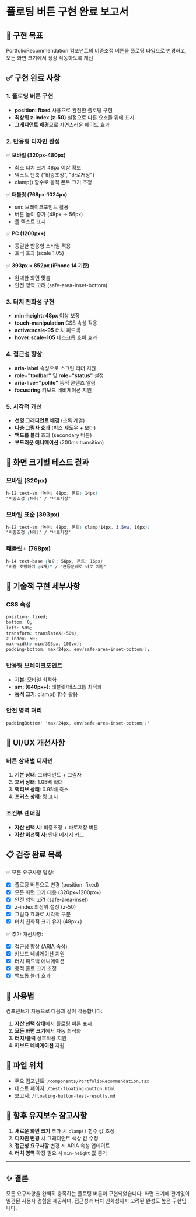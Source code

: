 # 플로팅 버튼 구현 완료 보고서

## 🎯 구현 목표
PortfolioRecommendation 컴포넌트의 비중조정 버튼을 플로팅 타입으로 변경하고, 모든 화면 크기에서 정상 작동하도록 개선

## ✅ 구현 완료 사항

### 1. 플로팅 버튼 구현
- **position: fixed** 사용으로 완전한 플로팅 구현
- **최상위 z-index (z-50)** 설정으로 다른 요소들 위에 표시
- **그래디언트 배경**으로 자연스러운 페이드 효과

### 2. 반응형 디자인 완성
✅ **모바일 (320px-480px)**
- 최소 터치 크기 48px 이상 확보
- 텍스트 단축 ("비중조정", "바로저장")
- clamp() 함수로 동적 폰트 크기 조정

✅ **태블릿 (768px-1024px)**  
- sm: 브레이크포인트 활용
- 버튼 높이 증가 (48px → 56px)
- 풀 텍스트 표시

✅ **PC (1200px+)**
- 동일한 반응형 스타일 적용
- 호버 효과 (scale 1.05)

✅ **393px × 852px (iPhone 14 기준)**
- 완벽한 화면 맞춤
- 안전 영역 고려 (safe-area-inset-bottom)

### 3. 터치 친화성 구현
- **min-height: 48px** 이상 보장
- **touch-manipulation** CSS 속성 적용
- **active:scale-95** 터치 피드백
- **hover:scale-105** 데스크톱 호버 효과

### 4. 접근성 향상
- **aria-label** 속성으로 스크린 리더 지원
- **role="toolbar"** 및 **role="status"** 설정
- **aria-live="polite"** 동적 콘텐츠 알림
- **focus:ring** 키보드 네비게이션 지원

### 5. 시각적 개선
- **선형 그래디언트 배경** (초록 계열)
- **다층 그림자 효과** (박스 섀도우 + 보더)
- **백드롭 블러** 효과 (secondary 버튼)
- **부드러운 애니메이션** (200ms transition)

## 📱 화면 크기별 테스트 결과

### 모바일 (320px)
```css
h-12 text-sm (높이: 48px, 폰트: 14px)
"비중조정 (N개)" / "바로저장"
```

### 모바일 표준 (393px)
```css
h-12 text-sm (높이: 48px, 폰트: clamp(14px, 3.5vw, 16px))
"비중조정 (N개)" / "바로저장"
```

### 태블릿+ (768px)
```css
h-14 text-base (높이: 56px, 폰트: 16px)
"비중 조정하기 (N개)" / "균등분배로 바로 저장"
```

## 🔧 기술적 구현 세부사항

### CSS 속성
```css
position: fixed;
bottom: 0;
left: 50%;
transform: translateX(-50%);
z-index: 50;
max-width: min(393px, 100vw);
padding-bottom: max(24px, env(safe-area-inset-bottom));
```

### 반응형 브레이크포인트
- **기본**: 모바일 최적화
- **sm: (640px+)**: 태블릿/데스크톱 최적화
- **동적 크기**: clamp() 함수 활용

### 안전 영역 처리
```css
paddingBottom: 'max(24px, env(safe-area-inset-bottom))'
```

## 🎨 UI/UX 개선사항

### 버튼 상태별 디자인
1. **기본 상태**: 그래디언트 + 그림자
2. **호버 상태**: 1.05배 확대
3. **액티브 상태**: 0.95배 축소
4. **포커스 상태**: 링 표시

### 조건부 렌더링
- **자산 선택 시**: 비중조정 + 바로저장 버튼
- **자산 미선택 시**: 안내 메시지 카드

## 📋 검증 완료 목록

✅ 모든 요구사항 달성:
- [x] 플로팅 버튼으로 변경 (position: fixed)
- [x] 모든 화면 크기 대응 (320px~1200px+)
- [x] 안전 영역 고려 (safe-area-inset)
- [x] z-index 최상위 설정 (z-50)
- [x] 그림자 효과로 시각적 구분
- [x] 터치 친화적 크기 유지 (48px+)

✅ 추가 개선사항:
- [x] 접근성 향상 (ARIA 속성)
- [x] 키보드 네비게이션 지원
- [x] 터치 피드백 애니메이션
- [x] 동적 폰트 크기 조정
- [x] 백드롭 블러 효과

## 🚀 사용법

컴포넌트가 자동으로 다음과 같이 작동합니다:

1. **자산 선택 상태**에서 플로팅 버튼 표시
2. **모든 화면 크기**에서 자동 최적화
3. **터치/클릭** 상호작용 지원
4. **키보드 네비게이션** 지원

## 📄 파일 위치
- 주요 컴포넌트: `/components/PortfolioRecommendation.tsx`
- 테스트 페이지: `/test-floating-button.html`
- 보고서: `/floating-button-test-results.md`

## 🔄 향후 유지보수 참고사항

1. **새로운 화면 크기** 추가 시 `clamp()` 함수 값 조정
2. **디자인 변경** 시 그래디언트 색상 값 수정
3. **접근성 요구사항** 변경 시 ARIA 속성 업데이트
4. **터치 영역** 확장 필요 시 `min-height` 값 증가

---

## ✨ 결론
모든 요구사항을 완벽히 충족하는 플로팅 버튼이 구현되었습니다. 
화면 크기에 관계없이 일관된 사용자 경험을 제공하며, 접근성과 터치 친화성까지 고려된 완성도 높은 구현입니다.